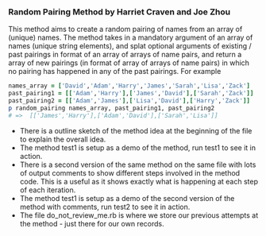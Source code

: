 ### Random Pairing Method by Harriet Craven and Joe Zhou

This method aims to create a random pairing of names from an array of (unique) names.  The method takes in a mandatory argument of an array of names (unique string elements), and splat optional arguments of existing / past pairings in format of an array of arrays of name pairs, and return a array of new pairings (in format of array of arrays of name pairs) in which no pairing has happened in any of the past pairings.  For example

```ruby
names_array = ['David','Adam','Harry','James','Sarah','Lisa','Zack']
past_pairing1 = [['Adam','Harry'],['James','David'],['Sarah','Zack']]
past_pairing2 = [['Adam','James'],['Lisa','David'],['Harry','Zack']]
p random_pairing names_array, past_pairing1, past_pairing2  
# =>  [['James','Harry'],['Adam','David'],['Sarah','Lisa']]
```

* There is a outline sketch of the method idea at the beginning of the file to explain the overall idea. 
* The method test1 is setup as a demo of the method, run test1 to see it in action.
* There is a second version of the same method on the same file with lots of output comments to show different steps involved in the method code.  This is a useful as it shows exactly what is happening at each step of each iteration.
* The method test1 is setup as a demo of the second version of the method with comments, run test2 to see it in action.
* The file do_not_review_me.rb is where we store our previous attempts at the method - just there for our own records.
